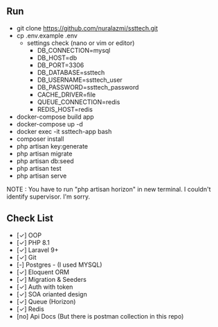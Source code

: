 
## Run


- git clone https://github.com/nuralazmi/ssttech.git
- cp .env.example .env
  - settings check (nano or vim or editor)
    - DB_CONNECTION=mysql 
    - DB_HOST=db 
    - DB_PORT=3306 
    - DB_DATABASE=ssttech 
    - DB_USERNAME=ssttech_user 
    - DB_PASSWORD=ssttech_password 
    - CACHE_DRIVER=file 
    - QUEUE_CONNECTION=redis 
    - REDIS_HOST=redis
- docker-compose build app
- docker-compose up -d
- docker exec -it ssttech-app bash
- composer install
- php artisan key:generate
- php artisan migrate
- php artisan db:seed
- php artisan test
- php artisan serve

NOTE : You have to run "php artisan horizon" in new terminal. I couldn't identify supervisor. I'm sorry. 

## Check List

- [✓] OOP
- [✓] PHP 8.1
- [✓] Laravel 9+
- [✓] Git
- [-] Postgres - (I used MYSQL)
- [✓] Eloquent ORM
- [✓] Migration & Seeders
- [✓] Auth with token
- [✓] SOA orianted design
- [✓] Queue (Horizon)
- [✓] Redis
- [no] Api Docs (But there is postman collection in this repo)

